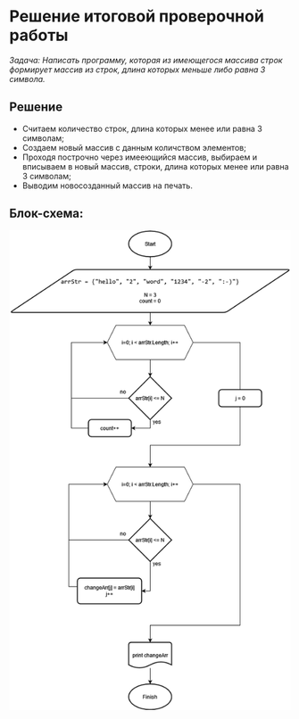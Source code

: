 # Решение итоговой проверочной работы
*Задача: Написать программу, которая из имеющегося массива строк формирует массив из строк, длина которых меньше либо равна 3 символа.*


## Решение

* Считаем количество строк, длина которых менее или равна 3 символам;
* Создаем новый массив с данным количством элементов;
* Проходя построчно через имееющийся массив, выбираем и вписываем в новый массив, строки, длина которых менее или равна 3 символам;
* Выводим новосозданный массив на печать.

## Блок-схема:
![Блок-схема](https://github.com/ZarubinAlex/ResultHomeWork/blob/main/scheme.png)